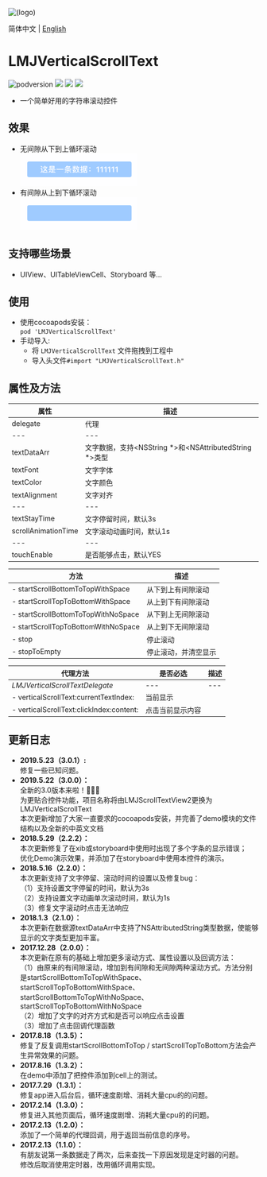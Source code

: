 ![(logo)](https://avatars2.githubusercontent.com/u/15794032?s=460&v=4)

简体中文 | [English](./README.en.md)

# LMJVerticalScrollText

![podversion](https://img.shields.io/cocoapods/v/LMJVerticalScrollText.svg?style=flat)
![](https://img.shields.io/cocoapods/p/LMJVerticalScrollText.svg?style=flat)
![](https://img.shields.io/badge/language-oc-orange.svg)
![](https://img.shields.io/cocoapods/l/LMJVerticalScrollText.svg?style=flat)

- 一个简单好用的字符串滚动控件
       
       
## 效果
- 无间隙从下到上循环滚动                                 
![](https://github.com/JerryLMJ/LMJVerticalScrollText/raw/master/demo1.gif)        
- 有间隙从上到下循环滚动                            
![](https://github.com/JerryLMJ/LMJVerticalScrollText/raw/master/demo2.gif)


## 支持哪些场景
- UIView、UITableViewCell、Storyboard 等...


## 使用
* 使用cocoapods安装：               
`pod 'LMJVerticalScrollText'`
* 手动导入:             
    * 将 `LMJVerticalScrollText` 文件拖拽到工程中
    * 导入头文件`#import "LMJVerticalScrollText.h"`
    
    
## 属性及方法
| 属性 | 描述 |
| --- | --- 
| delegate | 代理
| --- | ---
| textDataArr | 文字数据，支持<NSString *>和<NSAttributedString *>类型
| textFont | 文字字体
| textColor | 文字颜色
| textAlignment | 文字对齐
| --- | ---
| textStayTime | 文字停留时间，默认3s
| scrollAnimationTime | 文字滚动动画时间，默认1s
| --- | ---
| touchEnable | 是否能够点击，默认YES

| 方法 | 描述 |
| --- | ---
| - startScrollBottomToTopWithSpace | 从下到上有间隙滚动
| - startScrollTopToBottomWithSpace | 从上到下有间隙滚动
| - startScrollBottomToTopWithNoSpace | 从下到上无间隙滚动
| - startScrollTopToBottomWithNoSpace | 从上到下无间隙滚动
| - stop | 停止滚动
| - stopToEmpty | 停止滚动，并清空显示

| 代理方法 | 是否必选 | 描述 |
| --- | --- | ---
| *LMJVerticalScrollTextDelegate* | --- | ---
| - verticalScrollText:currentTextIndex: | 当前显示
| - verticalScrollText:clickIndex:content: | 点击当前显示内容


## 更新日志
- **2019.5.23（3.0.1）:**                               
修复一些已知问题。                              
- **2019.5.22（3.0.0）：**            
全新的3.0版本来啦！🎉🎉🎉           
为更贴合控件功能，项目名称将由LMJScrollTextView2更换为LMJVerticalScrollText                     
本次更新增加了大家一直要求的cocoapods安装，并完善了demo模块的文件结构以及全新的中英文文档                   
- **2018.5.29（2.2.2）：**                 
本次更新修复了在xib或storyboard中使用时出现了多个字条的显示错误；                   
优化Demo演示效果，并添加了在storyboard中使用本控件的演示。                      
- **2018.5.16（2.2.0）：**                                   
本次更新支持了文字停留、滚动时间的设置以及修复bug：                  
（1）支持设置文字停留的时间，默认为3s                   
（2）支持设置文字动画单次滚动时间，默认为1s                       
（3）修复文字滚动时点击无法响应                 
- **2018.1.3（2.1.0）：**                    
本次更新在数据源textDataArr中支持了NSAttributedString类型数据，使能够显示的文字类型更加丰富。                  
- **2017.12.28（2.0.0）：**                                    
本次更新在原有的基础上增加更多滚动方式、属性设置以及回调方法：                  
（1）由原来的有间隙滚动，增加到有间隙和无间隙两种滚动方式。方法分别是startScrollBottomToTopWithSpace、startScrollTopToBottomWithSpace、startScrollBottomToTopWithNoSpace、startScrollTopToBottomWithNoSpace                      
（2）增加了文字的对齐方式和是否可以响应点击设置                  
（3）增加了点击回调代理函数                     
- **2017.8.18（1.3.5）：**                                   
修复了反复调用startScrollBottomToTop / startScrollTopToBottom方法会产生异常效果的问题。                 
- **2017.8.16（1.3.2）：**                                           
在demo中添加了把控件添加到cell上的测试。             
- **2017.7.29（1.3.1）：**                                                       
修复app进入后台后，循环速度剧增、消耗大量cpu的的问题。             
- **2017.2.14（1.3.0）：**                         
修复进入其他页面后，循环速度剧增、消耗大量cpu的的问题。              
- **2017.2.13（1.2.0）：**                                
添加了一个简单的代理回调，用于返回当前信息的序号。               
- **2017.2.13（1.1.0）：**                          
有朋友说第一条数据走了两次，后来查找一下原因发现是定时器的问题。                     
修改后取消使用定时器，改用循环调用实现。                


      

                    
               
